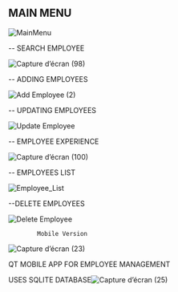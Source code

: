 

## MAIN MENU


![MainMenu](https://user-images.githubusercontent.com/117815821/207939942-4d2a4d17-67d6-4d8d-95ae-f5a13a9690d4.png)



-- SEARCH EMPLOYEE

![Capture d’écran (98)](https://user-images.githubusercontent.com/117815821/207940070-fdfe0e60-bcb6-4707-838a-7df179141d94.png)



-- ADDING EMPLOYEES


![Add Employee (2)](https://user-images.githubusercontent.com/117815821/207940219-820f1345-d908-4d32-9842-707526ccff86.png)



-- UPDATING EMPLOYEES


![Update Employee](https://user-images.githubusercontent.com/117815821/207940321-58ec7bcb-3c77-40e9-a833-8b9434eebb49.png)


-- EMPLOYEE EXPERIENCE

![Capture d’écran (100)](https://user-images.githubusercontent.com/117815821/207940522-90e30a1c-01f7-4d0a-9612-06d9f9c5625e.png)


-- EMPLOYEES  LIST

![Employee_List](https://user-images.githubusercontent.com/117815821/207941499-b4bb1379-3b6e-4b13-aebb-cd1acaaa264d.png)




--DELETE EMPLOYEES


![Delete Employee](https://user-images.githubusercontent.com/117815821/207941552-0c52a5bf-2486-4e6c-b44c-44c392758081.png)





            Mobile Version

       



![Capture d’écran (23)](https://user-images.githubusercontent.com/117815821/203166040-0ace1e2a-75c8-4a2b-b5b1-c7ef552d7d9f.png)







QT MOBILE APP FOR EMPLOYEE MANAGEMENT

USES SQLITE DATABASE![Capture d’écran (25)](https://user-images.githubusercontent.com/117815821/203166294-1f41eb13-7947-4e9d-ab70-dc544c31e316.png)
